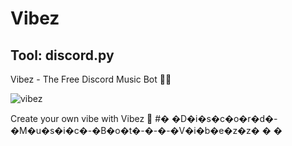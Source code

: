 # Vibez
## Tool: discord.py

Vibez - The Free Discord Music Bot 🕺🏽

![vibez](https://user-images.githubusercontent.com/86393989/224524463-98b6b0ac-000b-4dab-9faa-d061bb165a0a.png)

Create your own vibe with Vibez 🎵
#� �D�i�s�c�o�r�d�-�M�u�s�i�c�-�B�o�t�-�-�-�V�i�b�e�z�z�
�
�
